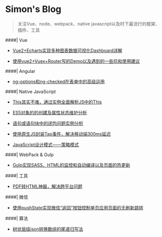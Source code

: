 # Simon's Blog

> 关注Vue、node、webpack、native javascript以及时下最流行的框架、插件、工具

####| Vue

- [Vue2+Echarts实现多种图表数据可视化Dashboard详解](https://github.com/SimonZhangITer/MyBlog/issues/1)

- [使用vue2+Vuex+Router写的Demo以及遇到的一些坑和使用建议](https://github.com/SimonZhangITer/MyBlog/issues/2)

####| Angular

- [ng-options和ng-checked在表单中的高级运用](https://github.com/SimonZhangITer/MyBlog/issues/11)

####| Native JavaScript
- [This其实不难，通过实例全面解析JS中的This](https://github.com/SimonZhangITer/MyBlog/issues/12)

- [ES5对象的的创建及属性状态维护分析](https://github.com/SimonZhangITer/MyBlog/issues/5)

- [语句或语句块中的闭包问题实例分析](https://github.com/SimonZhangITer/MyBlog/issues/7)

- [使用原生JS封装Tap事件，解决移动端300ms延迟](https://github.com/SimonZhangITer/MyBlog/issues/10)

- [JavaScript设计模式——策略模式](https://github.com/SimonZhangITer/MyBlog/issues/6)

####| WebPack & Gulp

- [Gulp实现SASS、HTML的监控和自动编译以及页面的热更新](https://github.com/SimonZhangITer/MyBlog/issues/9)

####| 工具

- [PDF转HTML神器，解决跨平台问题](https://github.com/SimonZhangITer/MyBlog/issues/8)

####| 微信

- [使用pushState实现微信“返回”按钮控制单页应用页面的无刷新跳转](https://github.com/SimonZhangITer/MyBlog/issues/4)

####| 算法
- [树状层级json转换数组的尾递归写法](https://github.com/SimonZhangITer/MyBlog/issues/3)





